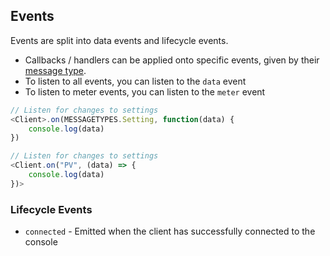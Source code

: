 ## Events

Events are split into data events and lifecycle events.  

* Callbacks / handlers can be applied onto specific events, given by their [message type](#enum-MESSAGETYPES).
* To listen to all events, you can listen to the `data` event
* To listen to meter events, you can listen to the `meter` event

```js
// Listen for changes to settings
<Client>.on(MESSAGETYPES.Setting, function(data) {
    console.log(data)
})
```

```js
// Listen for changes to settings
<Client.on("PV", (data) => {
    console.log(data)
})>
```

### Lifecycle Events

* `connected` - Emitted when the client has successfully connected to the console
